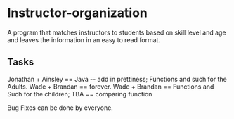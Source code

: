 # Instructor-organization
A program that matches instructors to students based on skill level and age and leaves the information in an easy to read format.

## Tasks
Jonathan + Ainsley == Java -- add in prettiness; Functions and such for the Adults.
Wade + Brandan == forever.
Wade + Brandan == Functions and Such for the children; 
TBA == comparing function

Bug Fixes can be done by everyone.

